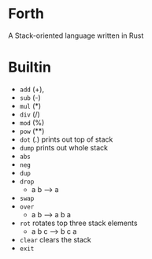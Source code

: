 # Forth

A Stack-oriented language written in Rust

# Builtin

- `add` (+),
- `sub` (-)
- `mul` (\*)
- `div` (/)
- `mod` (%)
- `pow` (\*\*)
- `dot` (.) prints out top of stack
- `dump` prints out whole stack
- `abs`
- `neg`
- `dup`
- `drop`
    - a b --> a
- `swap`
- `over`
    - a b --> a b a
- `rot` rotates top three stack elements
    - a b c --> b c a
- `clear` clears the stack
- `exit`
